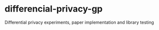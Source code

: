 # differencial-privacy-gp
Differential privacy experiments, paper implementation and library testing
